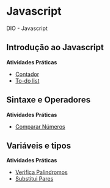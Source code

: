 # Javascript

DIO - Javascript

## Introdução ao Javascript

**Atividades Práticas**

- [Contador](introducao-javascript/contador)
- [To-do list](introducao-javascript/desafio-to-do-list)

## Sintaxe e Operadores

**Atividades Práticas**

- [Comparar Números](sintaxe-operadores/)

## Variáveis e tipos

**Atividades Práticas**
- [Verifica Palindromos]()
- [Substitui Pares]()
